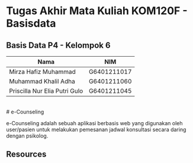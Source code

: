 # Tugas Akhir Mata Kuliah KOM120F - Basisdata

## Basis Data P4 - Kelompok 6

| Nama | NIM |
| -------------------------- |:-------------:|
| Mirza Hafiz Muhammad | G6401211017 |
| Muhammad Khalil Adha | G6401211060 |
| Priscilla Nur Elia Putri Gulo | G6401211045 |

<br />
# e-Counseling

e-Counseling adalah sebuah aplikasi berbasis web yang digunakan oleh user/pasien untuk melakukan pemesanan jadwal konsultasi secara daring dengan psikolog.<br />

## Resources
